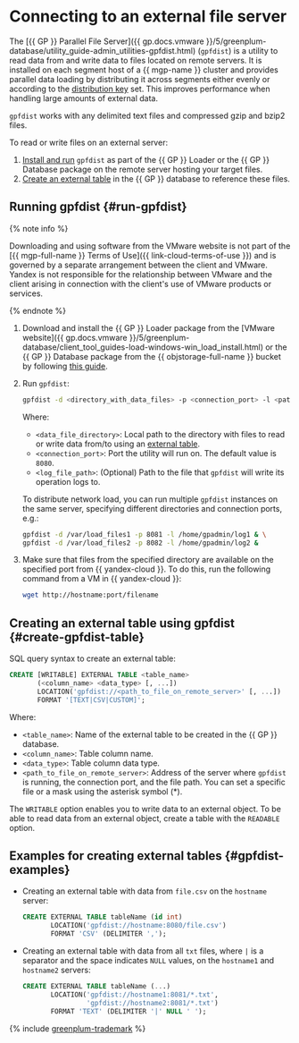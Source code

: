 # Connecting to an external file server

The [{{ GP }} Parallel File Server]({{ gp.docs.vmware }}/5/greenplum-database/utility_guide-admin_utilities-gpfdist.html) (`gpfdist`) is a utility to read data from and write data to files located on remote servers. It is installed on each segment host of a {{ mgp-name }} cluster and provides parallel data loading by distributing it across segments either evenly or according to the [distribution key](../../concepts/sharding.md#distribution-key) set. This improves performance when handling large amounts of external data.

`gpfdist` works with any delimited text files and compressed gzip and bzip2 files.

To read or write files on an external server:
1. [Install and run](#run-gpfdist) `gpfdist` as part of the {{ GP }} Loader or the {{ GP }} Database package on the remote server hosting your target files.
1. [Create an external table](#create-gpfdist-table) in the {{ GP }} database to reference these files.

## Running gpfdist {#run-gpfdist}


{% note info %}

Downloading and using software from the VMware website is not part of the [{{ mgp-full-name }} Terms of Use]({{ link-cloud-terms-of-use }}) and is governed by a separate arrangement between the client and VMware. Yandex is not responsible for the relationship between VMware and the client arising in connection with the client's use of VMware products or services.

{% endnote %}


1. Download and install the {{ GP }} Loader package from the [VMware website]({{ gp.docs.vmware }}/5/greenplum-database/client_tool_guides-load-windows-win_load_install.html) or the {{ GP }} Database package from the {{ objstorage-full-name }} bucket by following [this guide](../greenplum-db.md).

1. Run `gpfdist`:

   ```bash
   gpfdist -d <directory_with_data_files> -p <connection_port> -l <path_to_log_file>
   ```

   Where:

   * `<data_file_directory>`: Local path to the directory with files to read or write data from/to using an [external table](../../concepts/external-tables.md).
   * `<connection_port>`: Port the utility will run on. The default value is `8080`.
   * `<log_file_path>`: (Optional) Path to the file that `gpfdist` will write its operation logs to.

   To distribute network load, you can run multiple `gpfdist` instances on the same server, specifying different directories and connection ports, e.g.:

   ```bash
   gpfdist -d /var/load_files1 -p 8081 -l /home/gpadmin/log1 & \
   gpfdist -d /var/load_files2 -p 8082 -l /home/gpadmin/log2 &
   ```

1. Make sure that files from the specified directory are available on the specified port from {{ yandex-cloud }}. To do this, run the following command from a VM in {{ yandex-cloud }}:

   ```bash
   wget http://hostname:port/filename
   ```

## Creating an external table using gpfdist {#create-gpfdist-table}

SQL query syntax to create an external table:

```sql
CREATE [WRITABLE] EXTERNAL TABLE <table_name>
       (<column_name> <data_type> [, ...])
       LOCATION('gpfdist://<path_to_file_on_remote_server>' [, ...])
       FORMAT '[TEXT|CSV|CUSTOM]';
```

Where:

* `<table_name>`: Name of the external table to be created in the {{ GP }} database.
* `<column_name>`: Table column name.
* `<data_type>`: Table column data type.
* `<path_to_file_on_remote_server>`: Address of the server where `gpfdist` is running, the connection port, and the file path. You can set a specific file or a mask using the asterisk symbol (\*).

The `WRITABLE` option enables you to write data to an external object. To be able to read data from an external object, create a table with the `READABLE` option.

## Examples for creating external tables {#gpfdist-examples}

* Creating an external table with data from `file.csv` on the `hostname` server:

   ```sql
   CREATE EXTERNAL TABLE tableName (id int)
          LOCATION('gpfdist://hostname:8080/file.csv')
          FORMAT 'CSV' (DELIMITER ',');
   ```

* Creating an external table with data from all `txt` files, where `|` is a separator and the space indicates `NULL` values, on the `hostname1` and `hostname2` servers:

   ```sql
   CREATE EXTERNAL TABLE tableName (...)
          LOCATION('gpfdist://hostname1:8081/*.txt',
                   'gpfdist://hostname2:8081/*.txt')
          FORMAT 'TEXT' (DELIMITER '|' NULL ' ');
   ```

{% include [greenplum-trademark](../../../_includes/mdb/mgp/trademark.md) %}
